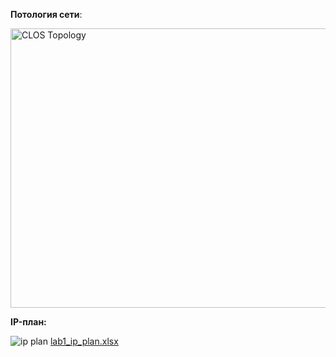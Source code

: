 **Потология сети**:

<img width="856" height="447" alt="CLOS Topology" src="https://github.com/user-attachments/assets/2cec1e62-7e40-4515-90d7-f09c9b1897f7" />



**IP-план:**

![ip plan](https://github.com/user-attachments/assets/bdde2951-1907-47a9-ad07-aa81311df1a2)
[lab1_ip_plan.xlsx](https://github.com/user-attachments/files/21844063/lab1_ip_plan.xlsx)
